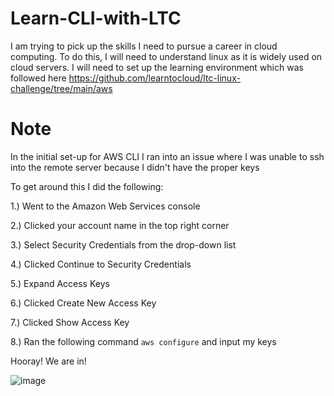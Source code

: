 # Learn-CLI-with-LTC

I am trying to pick up the skills I need to pursue a career in cloud computing. To do this, I will need to understand linux as it is widely used on cloud servers.
I will need to set up the learning environment which was followed here https://github.com/learntocloud/ltc-linux-challenge/tree/main/aws

# Note
In the initial set-up for AWS CLI I ran into an issue where I was unable to ssh into the remote server because I didn't have the proper keys

To get around this I did the following:

1.) Went to the Amazon Web Services console

2.) Clicked your account name in the top right corner

3.) Select Security Credentials from the drop-down list

4.) Clicked Continue to Security Credentials

5.) Expand Access Keys

6.) Clicked Create New Access Key

7.) Clicked Show Access Key

8.) Ran the following command ``` aws configure ``` and input my keys

Hooray! We are in!

![image](C:\Users\nated\OneDrive\Pictures) 
